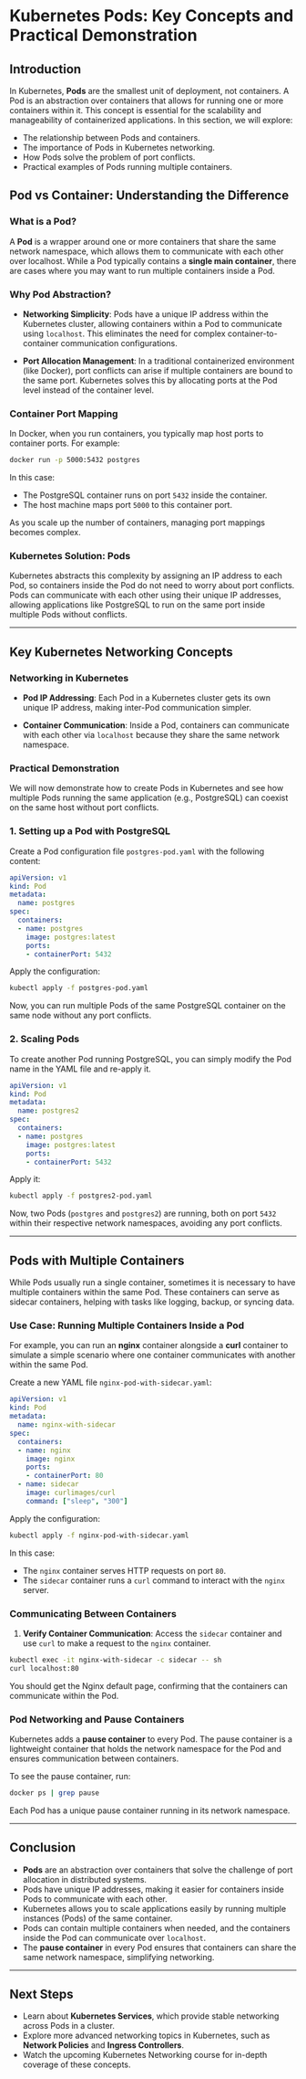 # Kubernetes Pods: Key Concepts and Practical Demonstration

## Introduction

In Kubernetes, **Pods** are the smallest unit of deployment, not containers. A Pod is an abstraction over containers that allows for running one or more containers within it. This concept is essential for the scalability and manageability of containerized applications. In this section, we will explore:

- The relationship between Pods and containers.
- The importance of Pods in Kubernetes networking.
- How Pods solve the problem of port conflicts.
- Practical examples of Pods running multiple containers.

## Pod vs Container: Understanding the Difference

### What is a Pod?

A **Pod** is a wrapper around one or more containers that share the same network namespace, which allows them to communicate with each other over localhost. While a Pod typically contains a **single main container**, there are cases where you may want to run multiple containers inside a Pod. 

### Why Pod Abstraction?

- **Networking Simplicity**: Pods have a unique IP address within the Kubernetes cluster, allowing containers within a Pod to communicate using `localhost`. This eliminates the need for complex container-to-container communication configurations.
  
- **Port Allocation Management**: In a traditional containerized environment (like Docker), port conflicts can arise if multiple containers are bound to the same port. Kubernetes solves this by allocating ports at the Pod level instead of the container level.

### Container Port Mapping

In Docker, when you run containers, you typically map host ports to container ports. For example:

```bash
docker run -p 5000:5432 postgres
```

In this case:
- The PostgreSQL container runs on port `5432` inside the container.
- The host machine maps port `5000` to this container port.

As you scale up the number of containers, managing port mappings becomes complex.

### Kubernetes Solution: Pods

Kubernetes abstracts this complexity by assigning an IP address to each Pod, so containers inside the Pod do not need to worry about port conflicts. Pods can communicate with each other using their unique IP addresses, allowing applications like PostgreSQL to run on the same port inside multiple Pods without conflicts.

---

## Key Kubernetes Networking Concepts

### Networking in Kubernetes

- **Pod IP Addressing**: Each Pod in a Kubernetes cluster gets its own unique IP address, making inter-Pod communication simpler.
  
- **Container Communication**: Inside a Pod, containers can communicate with each other via `localhost` because they share the same network namespace.

### Practical Demonstration

We will now demonstrate how to create Pods in Kubernetes and see how multiple Pods running the same application (e.g., PostgreSQL) can coexist on the same host without port conflicts.

### 1. Setting up a Pod with PostgreSQL

Create a Pod configuration file `postgres-pod.yaml` with the following content:

```yaml
apiVersion: v1
kind: Pod
metadata:
  name: postgres
spec:
  containers:
  - name: postgres
    image: postgres:latest
    ports:
    - containerPort: 5432
```

Apply the configuration:

```bash
kubectl apply -f postgres-pod.yaml
```

Now, you can run multiple Pods of the same PostgreSQL container on the same node without any port conflicts.

### 2. Scaling Pods

To create another Pod running PostgreSQL, you can simply modify the Pod name in the YAML file and re-apply it.

```yaml
apiVersion: v1
kind: Pod
metadata:
  name: postgres2
spec:
  containers:
  - name: postgres
    image: postgres:latest
    ports:
    - containerPort: 5432
```

Apply it:

```bash
kubectl apply -f postgres2-pod.yaml
```

Now, two Pods (`postgres` and `postgres2`) are running, both on port `5432` within their respective network namespaces, avoiding any port conflicts.

---

## Pods with Multiple Containers

While Pods usually run a single container, sometimes it is necessary to have multiple containers within the same Pod. These containers can serve as sidecar containers, helping with tasks like logging, backup, or syncing data.

### Use Case: Running Multiple Containers Inside a Pod

For example, you can run an **nginx** container alongside a **curl** container to simulate a simple scenario where one container communicates with another within the same Pod.

Create a new YAML file `nginx-pod-with-sidecar.yaml`:

```yaml
apiVersion: v1
kind: Pod
metadata:
  name: nginx-with-sidecar
spec:
  containers:
  - name: nginx
    image: nginx
    ports:
    - containerPort: 80
  - name: sidecar
    image: curlimages/curl
    command: ["sleep", "300"]
```

Apply the configuration:

```bash
kubectl apply -f nginx-pod-with-sidecar.yaml
```

In this case:
- The `nginx` container serves HTTP requests on port `80`.
- The `sidecar` container runs a `curl` command to interact with the `nginx` server.

### Communicating Between Containers

1. **Verify Container Communication**: Access the `sidecar` container and use `curl` to make a request to the `nginx` container.

```bash
kubectl exec -it nginx-with-sidecar -c sidecar -- sh
curl localhost:80
```

You should get the Nginx default page, confirming that the containers can communicate within the Pod.

### Pod Networking and Pause Containers

Kubernetes adds a **pause container** to every Pod. The pause container is a lightweight container that holds the network namespace for the Pod and ensures communication between containers.

To see the pause container, run:

```bash
docker ps | grep pause
```

Each Pod has a unique pause container running in its network namespace.

---

## Conclusion

- **Pods** are an abstraction over containers that solve the challenge of port allocation in distributed systems.
- Pods have unique IP addresses, making it easier for containers inside Pods to communicate with each other.
- Kubernetes allows you to scale applications easily by running multiple instances (Pods) of the same container.
- Pods can contain multiple containers when needed, and the containers inside the Pod can communicate over `localhost`.
- The **pause container** in every Pod ensures that containers can share the same network namespace, simplifying networking.

---

## Next Steps

- Learn about **Kubernetes Services**, which provide stable networking across Pods in a cluster.
- Explore more advanced networking topics in Kubernetes, such as **Network Policies** and **Ingress Controllers**.
- Watch the upcoming Kubernetes Networking course for in-depth coverage of these concepts.